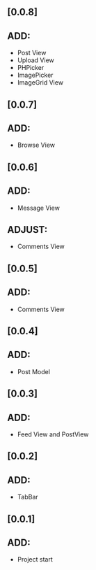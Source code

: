 ## [0.0.8]

## ADD:
  - Post View
  - Upload View
  - PHPicker
  - ImagePicker
  - ImageGrid View

## [0.0.7]

## ADD:
  - Browse View

## [0.0.6]

## ADD:
  - Message View
## ADJUST:
  - Comments View 

## [0.0.5]

## ADD:
  - Comments View

## [0.0.4]

## ADD:
  - Post Model

## [0.0.3]

## ADD:
  - Feed View and PostView

## [0.0.2]

## ADD:
  - TabBar

## [0.0.1]

## ADD:
  - Project start